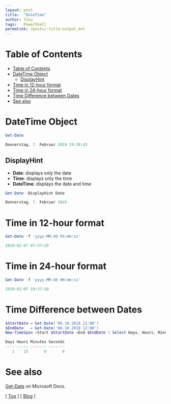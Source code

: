```yaml
---
layout: post
title:  "DateTime"
author: Tinu
tags:   PowerShell
permalink: /posts/:title:output_ext
---
```


# Table of Contents

- [Table of Contents](#table-of-contents)
- [DateTime Object](#datetime-object)
  - [DisplayHint](#displayhint)
- [Time in 12-hour format](#time-in-12-hour-format)
- [Time in 24-hour format](#time-in-24-hour-format)
- [Time Difference between Dates](#time-difference-between-dates)
- [See also](#see-also)

# DateTime Object

````powershell
Get-Date

Donnerstag, 7. Februar 2019 19:36:43
````

## DisplayHint

- **Date**: displays only the date
- **Time**: displays only the time
- **DateTime**: displays the date and time

````powershell
Get-Date -DisplayHint Date

Donnerstag, 7. Februar 2019
````

# Time in 12-hour format

````powershell
Get-Date -f 'yyyy-MM-dd hh:mm:ss'

2019-02-07 07:37:29
````

# Time in 24-hour format

````powershell
Get-Date -f 'yyyy-MM-dd HH:mm:ss'

2019-02-07 19:37:10
````

# Time Difference between Dates

````powershell
$StartDate = Get-Date('06.10.2018 21:00')
$EndDate   = Get-Date('08.10.2018 12:00')
New-TimeSpan –Start $StartDate –End $EndDate | Select Days, Hours, Minutes, Seconds

Days Hours Minutes Seconds
---- ----- ------- -------
   1    15       0       0
````

# See also

[Get-Date](https://docs.microsoft.com/en-us/powershell/module/microsoft.powershell.utility/get-date?view=powershell-6) on Microsoft Docs.

[ [Top](#table-of-contents) ] [ [Blog](../devops.html) ]